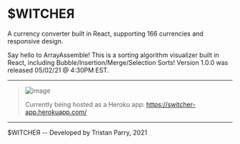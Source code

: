 # $WITCHEЯ
A currency converter built in React, supporting 166 currencies and responsive design.

Say hello to ArrayAssemble! This is a sorting algorithm visualizer built in React, including
Bubble/Insertion/Merge/Selection Sorts! Version 1.0.0 was released 05/02/21 @ 4:30PM EST.

----------------------------------------------------------------------------------------------------------------------------------
>
> ![image](https://user-images.githubusercontent.com/64918749/123889625-e8ef1f00-d923-11eb-96b4-21af4542e62b.png)
>
> Currently being hosted as a Heroku app:
> https://switcher-app.herokuapp.com/
>
----------------------------------------------------------------------------------------------------------------------------------

$WITCHEЯ -- Developed by Tristan Parry, 2021
